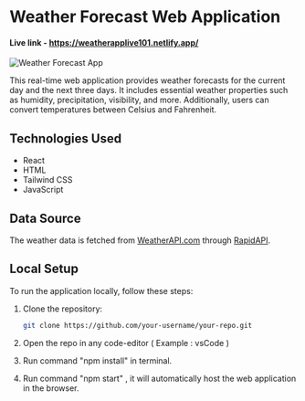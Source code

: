 # Weather Forecast Web Application

#### Live link - https://weatherapplive101.netlify.app/

![Weather Forecast App](https://github.com/Rahullancer07/WeatherApp/assets/51864063/18cfcae2-5838-4251-8e3e-ea4c9bc8c68e)


This real-time web application provides weather forecasts for the current day and the next three days. It includes essential weather properties such as humidity, precipitation, visibility, and more. Additionally, users can convert temperatures between Celsius and Fahrenheit.

## Technologies Used

- React
- HTML
- Tailwind CSS
- JavaScript

## Data Source

The weather data is fetched from [WeatherAPI.com](https://www.weatherapi.com/) through [RapidAPI](https://rapidapi.com/).

## Local Setup

To run the application locally, follow these steps:

1. Clone the repository:

   ```bash
   git clone https://github.com/your-username/your-repo.git
2. Open the repo in any code-editor ( Example : vsCode )
3. Run command "npm install" in terminal.
4. Run command "npm start" , it will automatically host the web application in the browser.
